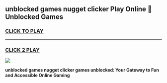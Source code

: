 
## unblocked games nugget clicker Play Online 👋 Unblocked Games
<h3>
<a href="https://premium.freeplayer.one?title=unblocked_games_nugget_clicker&ref=19F">CLICK TO PLAY</a></h3>
<hr>

<h3>
<a href="https://premium.freeplayer.one?title=unblocked_games_nugget_clicker&ref=19F">CLICK 2 PLAY</a>
  
</h3>

<a href="https://premium.freeplayer.one?title=unblocked_games_nugget_clicker&ref=19F"><img src="https://clearcache.store/games.png"></a>


**unblocked games nugget clicker games unblocked: Your Gateway to Fun and Accessible Online Gaming**
